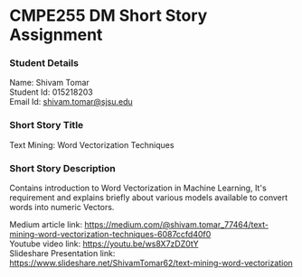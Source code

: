 # CMPE255 DM Short Story Assignment

### Student Details
Name: Shivam Tomar  
Student Id: 015218203  
Email Id: shivam.tomar@sjsu.edu

### Short Story Title
Text Mining: Word Vectorization Techniques

### Short Story Description
Contains introduction to Word Vectorization in Machine Learning, It's requirement and explains briefly about various models available to convert words into numeric Vectors.

Medium article link: https://medium.com/@shivam.tomar_77464/text-mining-word-vectorization-techniques-6087ccfd40f0  
Youtube video link: https://youtu.be/ws8X7zDZ0tY  
Slideshare Presentation link: https://www.slideshare.net/ShivamTomar62/text-mining-word-vectorization  

